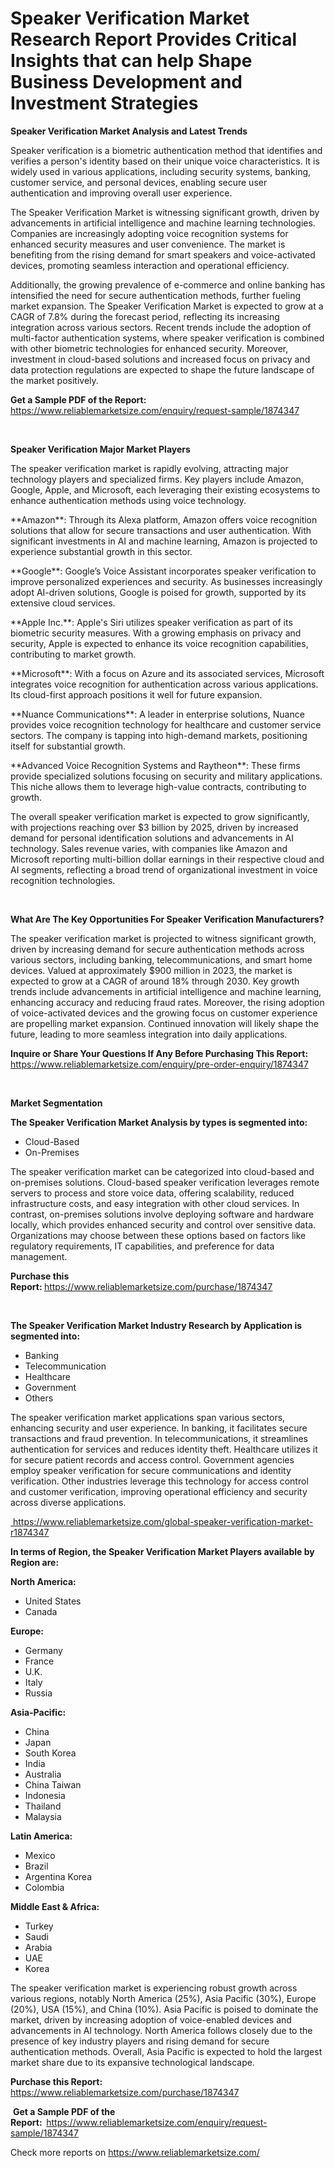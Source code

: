<p><h1>Speaker Verification Market Research Report Provides Critical Insights that can help Shape Business Development and Investment Strategies</h1></p><p><strong>Speaker Verification Market Analysis and Latest Trends</strong></p>
<p><p>Speaker verification is a biometric authentication method that identifies and verifies a person's identity based on their unique voice characteristics. It is widely used in various applications, including security systems, banking, customer service, and personal devices, enabling secure user authentication and improving overall user experience.</p><p>The Speaker Verification Market is witnessing significant growth, driven by advancements in artificial intelligence and machine learning technologies. Companies are increasingly adopting voice recognition systems for enhanced security measures and user convenience. The market is benefiting from the rising demand for smart speakers and voice-activated devices, promoting seamless interaction and operational efficiency.</p><p>Additionally, the growing prevalence of e-commerce and online banking has intensified the need for secure authentication methods, further fueling market expansion. The Speaker Verification Market is expected to grow at a CAGR of 7.8% during the forecast period, reflecting its increasing integration across various sectors. Recent trends include the adoption of multi-factor authentication systems, where speaker verification is combined with other biometric technologies for enhanced security. Moreover, investment in cloud-based solutions and increased focus on privacy and data protection regulations are expected to shape the future landscape of the market positively.</p></p>
<p><strong>Get a Sample PDF of the Report:&nbsp;</strong> <a href="https://www.reliablemarketsize.com/enquiry/request-sample/1874347?utm_campaign=1879&utm_medium=2&utm_source=Github&utm_content=ia&utm_term=11032025&utm_id=speaker-verification">https://www.reliablemarketsize.com/enquiry/request-sample/1874347</a></p>
<p>&nbsp;</p>
<p><strong>Speaker Verification Major Market Players</strong></p>
<p><p>The speaker verification market is rapidly evolving, attracting major technology players and specialized firms. Key players include Amazon, Google, Apple, and Microsoft, each leveraging their existing ecosystems to enhance authentication methods using voice technology. </p><p>**Amazon**: Through its Alexa platform, Amazon offers voice recognition solutions that allow for secure transactions and user authentication. With significant investments in AI and machine learning, Amazon is projected to experience substantial growth in this sector.</p><p>**Google**: Google’s Voice Assistant incorporates speaker verification to improve personalized experiences and security. As businesses increasingly adopt AI-driven solutions, Google is poised for growth, supported by its extensive cloud services.</p><p>**Apple Inc.**: Apple's Siri utilizes speaker verification as part of its biometric security measures. With a growing emphasis on privacy and security, Apple is expected to enhance its voice recognition capabilities, contributing to market growth.</p><p>**Microsoft**: With a focus on Azure and its associated services, Microsoft integrates voice recognition for authentication across various applications. Its cloud-first approach positions it well for future expansion.</p><p>**Nuance Communications**: A leader in enterprise solutions, Nuance provides voice recognition technology for healthcare and customer service sectors. The company is tapping into high-demand markets, positioning itself for substantial growth.</p><p>**Advanced Voice Recognition Systems and Raytheon**: These firms provide specialized solutions focusing on security and military applications. This niche allows them to leverage high-value contracts, contributing to growth.</p><p>The overall speaker verification market is expected to grow significantly, with projections reaching over $3 billion by 2025, driven by increased demand for personal identification solutions and advancements in AI technology. Sales revenue varies, with companies like Amazon and Microsoft reporting multi-billion dollar earnings in their respective cloud and AI segments, reflecting a broad trend of organizational investment in voice recognition technologies.</p></p>
<p>&nbsp;</p>
<p><strong>What Are The Key Opportunities For Speaker Verification Manufacturers?</strong></p>
<p><p>The speaker verification market is projected to witness significant growth, driven by increasing demand for secure authentication methods across various sectors, including banking, telecommunications, and smart home devices. Valued at approximately $900 million in 2023, the market is expected to grow at a CAGR of around 18% through 2030. Key growth trends include advancements in artificial intelligence and machine learning, enhancing accuracy and reducing fraud rates. Moreover, the rising adoption of voice-activated devices and the growing focus on customer experience are propelling market expansion. Continued innovation will likely shape the future, leading to more seamless integration into daily applications.</p></p>
<p><strong>Inquire or Share Your Questions If Any Before Purchasing This Report:</strong> <a href="https://www.reliablemarketsize.com/enquiry/pre-order-enquiry/1874347?utm_campaign=1879&utm_medium=2&utm_source=Github&utm_content=ia&utm_term=11032025&utm_id=speaker-verification">https://www.reliablemarketsize.com/enquiry/pre-order-enquiry/1874347</a></p>
<p>&nbsp;</p>
<p><strong>Market Segmentation</strong></p>
<p><strong>The Speaker Verification Market Analysis by types is segmented into:</strong></p>
<p><ul><li>Cloud-Based</li><li>On-Premises</li></ul></p>
<p><p>The speaker verification market can be categorized into cloud-based and on-premises solutions. Cloud-based speaker verification leverages remote servers to process and store voice data, offering scalability, reduced infrastructure costs, and easy integration with other cloud services. In contrast, on-premises solutions involve deploying software and hardware locally, which provides enhanced security and control over sensitive data. Organizations may choose between these options based on factors like regulatory requirements, IT capabilities, and preference for data management.</p></p>
<p><strong>Purchase this Report:&nbsp;</strong><a href="https://www.reliablemarketsize.com/purchase/1874347?utm_campaign=1879&utm_medium=2&utm_source=Github&utm_content=ia&utm_term=11032025&utm_id=speaker-verification">https://www.reliablemarketsize.com/purchase/1874347</a></p>
<p>&nbsp;</p>
<p><strong>The Speaker Verification Market Industry Research by Application is segmented into:</strong></p>
<p><ul><li>Banking</li><li>Telecommunication</li><li>Healthcare</li><li>Government</li><li>Others</li></ul></p>
<p><p>The speaker verification market applications span various sectors, enhancing security and user experience. In banking, it facilitates secure transactions and fraud prevention. In telecommunications, it streamlines authentication for services and reduces identity theft. Healthcare utilizes it for secure patient records and access control. Government agencies employ speaker verification for secure communications and identity verification. Other industries leverage this technology for access control and customer verification, improving operational efficiency and security across diverse applications.</p></p>
<p><a href="https://www.reliablemarketsize.com/global-speaker-verification-market-r1874347?utm_campaign=1879&utm_medium=2&utm_source=Github&utm_content=ia&utm_term=11032025&utm_id=speaker-verification">&nbsp;https://www.reliablemarketsize.com/global-speaker-verification-market-r1874347</a></p>
<p><strong>In terms of Region, the Speaker Verification Market Players available by Region are:</strong></p>
<p>
    <p> <strong> North America: </strong>
        <ul>
            <li>United States</li>
            <li>Canada</li>
        </ul>
        </p> 
    <p> <strong> Europe: </strong>
        <ul>
            <li>Germany</li>
            <li>France</li>
            <li>U.K.</li>
            <li>Italy</li>
            <li>Russia</li>
        </ul>
        </p> 
    <p> <strong> Asia-Pacific: </strong>
        <ul>
            <li>China</li>
            <li>Japan</li>
            <li>South Korea</li>
            <li>India</li>
            <li>Australia</li>
            <li>China Taiwan</li>
            <li>Indonesia</li>
            <li>Thailand</li>
            <li>Malaysia</li>
        </ul>
        </p> 
    <p> <strong> Latin America: </strong>
        <ul>
            <li>Mexico</li>
            <li>Brazil</li>
            <li>Argentina Korea</li>
            <li>Colombia</li>
        </ul>
        </p> 
    <p> <strong> Middle East & Africa: </strong>
        <ul>
            <li>Turkey</li>
            <li>Saudi</li>
            <li>Arabia</li>
            <li>UAE</li>
            <li>Korea</li>
        </ul>
    </p>
    </p>
<p><p>The speaker verification market is experiencing robust growth across various regions, notably North America (25%), Asia Pacific (30%), Europe (20%), USA (15%), and China (10%). Asia Pacific is poised to dominate the market, driven by increasing adoption of voice-enabled devices and advancements in AI technology. North America follows closely due to the presence of key industry players and rising demand for secure authentication methods. Overall, Asia Pacific is expected to hold the largest market share due to its expansive technological landscape.</p></p>
<p><strong>Purchase this Report: </strong><a href="https://www.reliablemarketsize.com/purchase/1874347?utm_campaign=1879&utm_medium=2&utm_source=Github&utm_content=ia&utm_term=11032025&utm_id=speaker-verification">https://www.reliablemarketsize.com/purchase/1874347</a></p>
<p>&nbsp;<strong>Get a Sample PDF of the Report:&nbsp;&nbsp;</strong><a href="https://www.reliablemarketsize.com/enquiry/request-sample/1874347?utm_campaign=1879&utm_medium=2&utm_source=Github&utm_content=ia&utm_term=11032025&utm_id=speaker-verification">https://www.reliablemarketsize.com/enquiry/request-sample/1874347</a></p>
<p><strong></strong></p>
<p>Check more reports on <a href="https://www.reliablemarketsize.com/?utm_campaign=1879&utm_medium=2&utm_source=Github&utm_content=ia&utm_term=11032025&utm_id=speaker-verification">https://www.reliablemarketsize.com/</a></p>